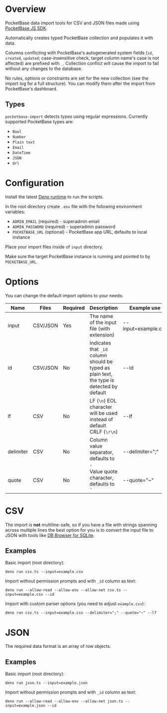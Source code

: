 # Overview

PocketBase data import tools for CSV and JSON files made using
[PocketBase JS SDK](https://github.com/pocketbase/js-sdk).

Automatically creates typed PocketBase collection and populates it with data.

Columns conflicting with PocketBase's autogenerated system fields (`id`,
`created`, `updated`; case-insensitive check, target column name's case is not
affected) are prefixed with `_`. Collection conflict will cause the import to
fail without any changes to the database.

No rules, options or constraints are set for the new collection (see the import
log for a full structure). You can modify them after the import from
PocketBase's dashboard.

## Types

`pocketbase-import` detects types using regular expressions. Currently supported
PocketBase types are:

- `Bool`
- `Number`
- `Plain text`
- `Email`
- `DateTime`
- `JSON`
- `Url`

# Configuration

Install the latest [Deno runtime](https://deno.com/) to run the scripts.

In the root directory create `.env` file with the following environment
variables:

- `ADMIN_EMAIL` (required) - superadmin email
- `ADMIN_PASSWORD` (required) - superadmin password
- `POCKETBASE_URL` (optional) - PocketBase app URL, defaults to local instance

Place your import files inside of `input` directory.

Make sure the target PocketBase instance is running and pointed to by
`POCKETBASE_URL`.

# Options

You can change the default import options to your needs:

| Name      | Files    | Required | Description                                                                                | Example use         |
| --------- | -------- | -------- | ------------------------------------------------------------------------------------------ | ------------------- |
| input     | CSV/JSON | Yes      | The name of the input file (with extension)                                                | --input=example.csv |
| id        | CSV/JSON | No       | Indicates that `_id` column should be typed as plain text, the type is detected by default | --id                |
| lf        | CSV      | No       | LF (`\n`) EOL character will be used instead of default CRLF (`\r\n`)                      | --lf                |
| delimiter | CSV      | No       | Column value separator, defaults to `,`                                                    | --delimiter=";"     |
| quote     | CSV      | No       | Value quote character, defaults to `'`                                                     | --quote="~"         |

# CSV

The import is **not** multiline-safe, so if you have a file with strings
spanning across multiple lines the best option for you is to convert the input
file to JSON with tools like
[DB Browser for SQLite](https://sqlitebrowser.org/).

## Examples

Basic import (root directory):

```
deno run csv.ts --input=example.csv
```

Import without permission prompts and with `_id` column as text:

```
deno run --allow-read --allow-env --allow-net csv.ts --input=example.csv --id
```

Import with custom parser options (you need to adjust `example.csv`):

```
deno run csv.ts --input=example.csv --delimiter=";" --quote="~" --lf
```

# JSON

The required data format is an array of row objects.

## Examples

Basic import (root directory):

```
deno run json.ts --input=example.json
```

Import without permission prompts and with `_id` column as text:

```
deno run --allow-read --allow-env --allow-net json.ts --input=example.json --id
```
